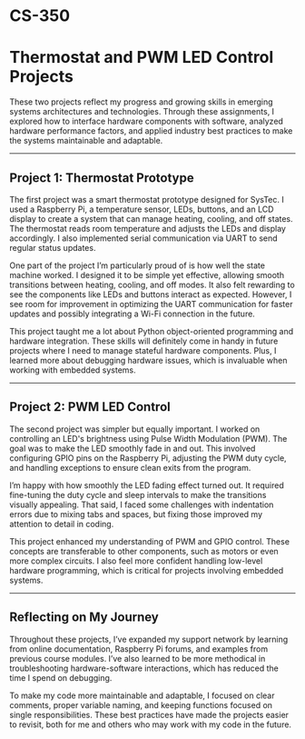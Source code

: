 # CS-350

# Thermostat and PWM LED Control Projects

These two projects reflect my progress and growing skills in emerging systems architectures and technologies. Through these assignments, I explored how to interface hardware components with software, analyzed hardware performance factors, and applied industry best practices to make the systems maintainable and adaptable.

---

## Project 1: Thermostat Prototype

The first project was a smart thermostat prototype designed for SysTec. I used a Raspberry Pi, a temperature sensor, LEDs, buttons, and an LCD display to create a system that can manage heating, cooling, and off states. The thermostat reads room temperature and adjusts the LEDs and display accordingly. I also implemented serial communication via UART to send regular status updates.

One part of the project I’m particularly proud of is how well the state machine worked. I designed it to be simple yet effective, allowing smooth transitions between heating, cooling, and off modes. It also felt rewarding to see the components like LEDs and buttons interact as expected. However, I see room for improvement in optimizing the UART communication for faster updates and possibly integrating a Wi-Fi connection in the future.

This project taught me a lot about Python object-oriented programming and hardware integration. These skills will definitely come in handy in future projects where I need to manage stateful hardware components. Plus, I learned more about debugging hardware issues, which is invaluable when working with embedded systems.

---

## Project 2: PWM LED Control

The second project was simpler but equally important. I worked on controlling an LED's brightness using Pulse Width Modulation (PWM). The goal was to make the LED smoothly fade in and out. This involved configuring GPIO pins on the Raspberry Pi, adjusting the PWM duty cycle, and handling exceptions to ensure clean exits from the program.

I’m happy with how smoothly the LED fading effect turned out. It required fine-tuning the duty cycle and sleep intervals to make the transitions visually appealing. That said, I faced some challenges with indentation errors due to mixing tabs and spaces, but fixing those improved my attention to detail in coding.

This project enhanced my understanding of PWM and GPIO control. These concepts are transferable to other components, such as motors or even more complex circuits. I also feel more confident handling low-level hardware programming, which is critical for projects involving embedded systems.

---

## Reflecting on My Journey

Throughout these projects, I’ve expanded my support network by learning from online documentation, Raspberry Pi forums, and examples from previous course modules. I’ve also learned to be more methodical in troubleshooting hardware-software interactions, which has reduced the time I spend on debugging.

To make my code more maintainable and adaptable, I focused on clear comments, proper variable naming, and keeping functions focused on single responsibilities. These best practices have made the projects easier to revisit, both for me and others who may work with my code in the future.

